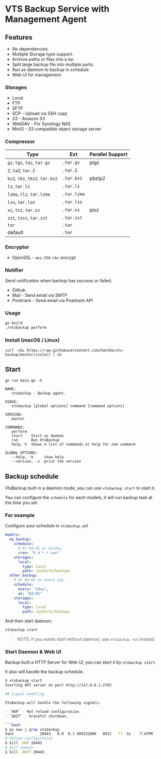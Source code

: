 # VTS Backup Service with Management Agent

## Features
- No dependencies.
- Multiple Storage type support.
- Archive paths or files into a tar.
- Split large backup file into multiple parts.
- Run as daemon to backup in schedule.
- Web UI for management.

### Storages

- Local
- FTP
- SFTP
- SCP - Upload via SSH copy 
- S3 - Amazon S3
- WebDAV - For Synology NAS 
- MinIO - S3 compatible object storage server

### Compressor

| Type                            | Ext         | Parallel Support |
 |---------------------------------|-------------|------------------|
| `gz`, `tgz`, `taz`, `tar.gz`    | `.tar.gz`   | pigz             |
| `Z`, `taZ`, `tar.Z`             | `.tar.Z`    |                  |
| `bz2`, `tbz`, `tbz2`, `tar.bz2` | `.tar.bz2`  | pbzip2           |
| `lz`, `tar.lz`                  | `.tar.lz`   |                  |
| `lzma`, `tlz`, `tar.lzma`       | `.tar.lzma` |                  |
| `lzo`, `tar.lzo`                | `.tar.lzo`  |                  |
| `xz`, `txz`, `tar.xz`           | `.tar.xz`   | pixz             |
| `zst`, `tzst`, `tar.zst`        | `.tar.zst`  |                  |
| `tar`                           | `.tar`      |                  |
| default                         | `.tar`      |                  |

### Encryptor

- OpenSSL - `aes-256-cbc` encrypt

### Notifier
Send notification when backup has success or failed.
- Github 
- Mail - Send email via SMTP
- Postmark - Send email via Postmark API

### Usage
```bash
go build
./vtsbackup perform
```

### Install (macOS / Linux)
```shell
curl -sSL https://raw.githubusercontent.com/hantbk/vts-backup/master/install | sh
```

## Start 
```shell
go run main.go -h
```

```
NAME:
   vtsbackup - Backup agent.

USAGE:
   vtsbackup [global options] command [command options]

VERSION:
   master

COMMANDS:
   perform  
   start    Start as daemon
   run      Run VtsBackup
   help, h  Shows a list of commands or help for one command

GLOBAL OPTIONS:
   --help, -h     show help
   --version, -v  print the version
```


## Backup schedule

VtsBackup built in a daemon mode, you can use `vtsbackup start` to start it.

You can configure the `schedule` for each models, it will run backup task at the time you set.

### For example

Configure your schedule in `vtsbackup.yml`

 ```yml
 models:
   my_backup:
     schedule:
       # At 04:05 on Sunday.
       cron: "5 4 * * sun"
     storages:
       local:
         type: local
         path: /path/to/backups
   other_backup:
     # At 04:05 on every day.
     schedule:
       every: "1day",
       at: "04:05"
     storages:
       local:
         type: local
         path: /path/to/backups
 ```

And then start daemon:
 ```bash
 vtsbackup start
 ```

> NOTE: If you wants start without daemon, use `vtsbackup run` instead.

### Start Daemon & Web UI
 Backup built a HTTP Server for Web UI, you can start it by `vtsbackup start`.

 It also will handle the backup schedule.

 ```bash
 $ vtsbackup start
 Starting API server on port http://127.0.0.1:2703

## Signal handling

VtsBackup will handle the following signals:

- `HUP` - Hot reload configuration.
- `QUIT` - Graceful shutdown.

 ```bash
 $ ps aux | grep vtsbackup
 hant            20443   0.0  0.1 409232800   8912   ??  Ss    7:47PM   0:00.02 vtsbackup run
 # Reload configuration
 $ kill -HUP 20443
 # Exit daemon
 $ kill -QUIT 20443
 ```
